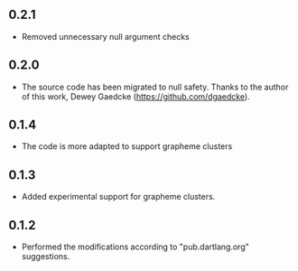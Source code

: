 ## 0.2.1

 - Removed unnecessary null argument checks

## 0.2.0

 - The source code has been migrated to null safety. Thanks to the author of this work, Dewey Gaedcke (https://github.com/dgaedcke).

## 0.1.4

- The code is more adapted to support grapheme clusters

## 0.1.3

- Added experimental support for grapheme clusters.

## 0.1.2

- Performed the modifications according to "pub.dartlang.org" suggestions.
